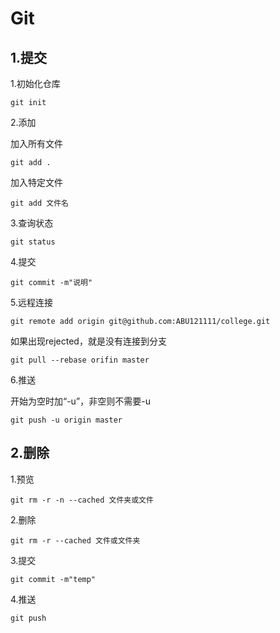 # Git

## 1.提交

1.初始化仓库

~~~properties
git init
~~~

2.添加

加入所有文件

~~~properties
git add .
~~~

加入特定文件

~~~properties
git add 文件名
~~~

3.查询状态

~~~properties
git status
~~~

4.提交

~~~properties
git commit -m"说明"
~~~

5.远程连接

~~~properties
git remote add origin git@github.com:ABU121111/college.git
~~~

如果出现rejected，就是没有连接到分支

~~~properties
git pull --rebase orifin master
~~~

6.推送

开始为空时加“-u”，非空则不需要-u

~~~properties
git push -u origin master
~~~

## 2.删除

1.预览

~~~properties
git rm -r -n --cached 文件夹或文件
~~~

2.删除

~~~properties
git rm -r --cached 文件或文件夹
~~~

3.提交

~~~properties
git commit -m"temp"
~~~

4.推送

~~~properties
git push
~~~

​                                   